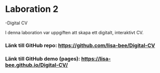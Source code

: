 # Laboration 2
-Digital CV

I denna laboration var uppgiften att skapa ett digitalt, interaktivt CV. 



### Länk till GitHub repo: https://github.com/lisa-bee/Digital-CV
### Länk till GitHub demo (pages): https://lisa-bee.github.io/Digital-CV/
